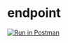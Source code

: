 # endpoint

[![Run in Postman](https://run.pstmn.io/button.svg)](https://app.getpostman.com/run-collection/27496410-c4d7621b-cd8b-46dc-865c-0ae2daea8d6c?action=collection%2Ffork&source=rip_markdown&collection-url=entityId%3D27496410-c4d7621b-cd8b-46dc-865c-0ae2daea8d6c%26entityType%3Dcollection%26workspaceId%3D1fc1d7e8-59c1-4778-b59c-88fbabb7dc1f)